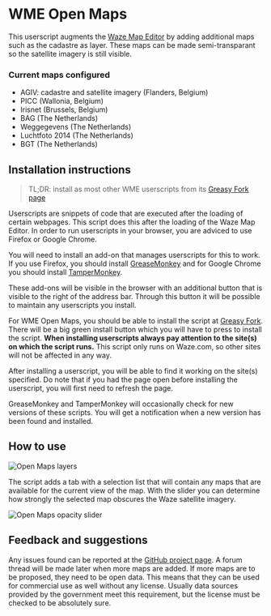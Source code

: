 # WME Open Maps

This userscript augments the [Waze Map Editor](https://www.waze.com/editor/) by adding additional maps such as the cadastre as layer. These maps can be made semi-transparant so the satellite imagery is still visible.

### Current maps configured

- AGIV: cadastre and satellite imagery (Flanders, Belgium)
- PICC (Wallonia, Belgium)
- Irisnet (Brussels, Belgium)
- BAG (The Netherlands)
- Weggegevens (The Netherlands)
- Luchtfoto 2014 (The Netherlands)
- BGT (The Netherlands)

## Installation instructions

> TL;DR: install as most other WME userscripts from its [Greasy Fork page](https://greasyfork.org/scripts/13334-wme-openmaps)

Userscripts are snippets of code that are executed after the loading of certain webpages. This script does this after the loading of the Waze Map Editor. In order to run userscripts in your browser, you are adviced to use Firefox or Google Chrome.

You will need to install an add-on that manages userscripts for this to work. If you use Firefox, you should install [GreaseMonkey](https://addons.mozilla.org/firefox/addon/greasemonkey/) and for Google Chrome you should install [TamperMonkey](https://chrome.google.com/webstore/detail/tampermonkey/dhdgffkkebhmkfjojejmpbldmpobfkfo).

These add-ons will be visible in the browser with an additional button that is visible to the right of the address bar. Through this button it will be possible to maintain any userscripts you install.

For WME Open Maps, you should be able to install the script at [Greasy Fork](https://greasyfork.org/scripts/13334-wme-openmaps). There will be a big green install button which you will have to press to install the script.
__When installing userscripts always pay attention to the site(s) on which the script runs.__ This script only runs on Waze.com, so other sites will not be affected in any way.

After installing a userscript, you will be able to find it working on the site(s) specified. Do note that if you had the page open before installing the userscript, you will first need to refresh the page.

GreaseMonkey and TamperMonkey will occasionally check for new versions of these scripts. You will get a notification when a new version has been found and installed.

## How to use

![Open Maps layers](https://tomputtemans.com/waze-scripts/images/OM-3.png)

The script adds a tab with a selection list that will contain any maps that are available for the current view of the map. With the slider you can determine how strongly the selected map obscures the Waze satellite imagery.

![Open Maps opacity slider](https://tomputtemans.com/waze-scripts/images/OM-4.jpg)

## Feedback and suggestions

Any issues found can be reported at the [GitHub project page](https://github.com/Glodenox/wme-om/issues). A forum thread will be made later when more maps are added. If more maps are to be proposed, they need to be open data. This means that they can be used for commercial use as well without any license. Usually data sources provided by the government meet this requirement, but the license must be checked to be absolutely sure.
